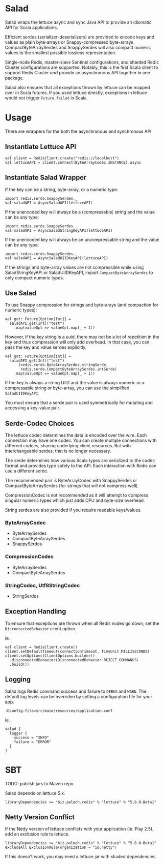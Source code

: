 # Salad
Salad wraps the lettuce async and sync Java API to provide an idiomatic API for Scala applications.

Efficient serdes (serializer-deserializers) are provided to encode keys and values as plain byte-arrays or Snappy-compressed byte-arrays.
CompactByteArraySerdes and SnappySerdes will also compact numeric values to the smallest possible lossless representation.

Single-node Redis, master-slave Sentinel configurations, and sharded Redis Cluster configurations are supported.
Notably, this is the first Scala client to support Redis Cluster *and* provide an asynchronous API together in one package.

Salad also ensures that all exceptions thrown by lettuce can be mapped over in Scala futures.
If you used lettuce directly, exceptions in lettuce would not trigger `Future.failed` in Scala.

# Usage
There are wrappers for the both the asynchronous and synchronous API.

## Instantiate Lettuce API
```
val client = RedisClient.create("redis://localhost")
val lettuceAPI = client.connect(ByteArrayCodec.INSTANCE).async
```

## Instantiate Salad Wrapper
If the key can be a string, byte-array, or a numeric type:
```
import redis.serde.SnappySerdes._
val saladAPI = AsyncSaladAPI(lettuceAPI)
```
If the unencoded key will always be a (compressable) string and the value can be any type:
```
import redis.serde.SnappySerdes._
val saladAPI = AsyncSaladStringKeyAPI(lettuceAPI)
```
If the unencoded key will always be an uncompressable string and the value can be any type:
```
import redis.serde.SnappySerdes._
val saladAPI = AsyncSaladUIIDKeyAPI(lettuceAPI)
```

If the strings and byte-array values are not compressible while using SaladStringKeyAPI or SaladUIIDKeyAPI, import `CompactByteArraySerdes` to only compact numeric types.

## Use Salad
To use Snappy compression for strings and byte-arays (and compaction for numeric types):
```
val got: Future[Option[Int]] =
  saladAPI.get[Int]("test")
    .map(valueOpt => valueOpt.map(_ + 1))
```
However, if the key string is a uuid, there may not be a lot of repetition in the key and thus compression will only add overhead.
In that case, you can pass the key and value serdes explicitly.

```
val got: Future[Option[Int]] =
  saladAPI.get[Int]("test")
      (redis.serde.ByteArraySerdes.stringSerde,
       redis.serde.CompactByteArraySerdes.intSerde)
    .map(valueOpt => valueOpt.map(_ + 1))
```

If the key is always a string UIID and the value is always numeric or a compressable string or byte-array, you can use the simplified `SaladUIIDKeyAPI`.

You must ensure that a serde pair is used symmetrically for mutating and accessing a key-value pair.

## Serde-Codec Choices
The lettuce codec determines the data is encoded over the wire.
Each connection may have one codec.
You can create multiple connections with different codecs, sharing underlying client resources.
But with interchangeable serdes, that is no longer necessary.

The serde determines how various Scala types are serialized to the codec format and provides type safety to the API.
Each interaction with Redis can use a different serde.

The recommended pair is ByteArrayCodec with SnappySerdes or CompactByteArraySerdes (for strings that will not compress well).

CompressionCodec is not recommended as it will attempt to compress singular numeric types which just adds CPU and byte-size overhead.

String serdes are also provided if you require readable keys/values.

### ByteArrayCodec
* ByteArraySerdes
* CompactByteArraySerdes
* SnappySerdes

### CompressionCodec
* ByteArraySerdes
* CompactByteArraySerdes

### StringCodec, Utf8StringCodec
* StringSerdes

## Exception Handling
To ensure that exceptions are thrown when all Redis nodes go down, set the `DisconnectedBehavior` client option.

ie.
```
val client = RedisClient.create()
client.setDefaultTimeout(connectionTimeout, TimeUnit.MILLISECONDS)
client.setOptions(ClientOptions.builder()
  .disconnectedBehavior(DisconnectedBehavior.REJECT_COMMANDS)
  .build())
```

## Logging
Salad logs Redis command success and failure to `DEBUG` and `WARN`.
The default log levels can be overriden by setting a configuration file for your app.
```
-Dconfig.file=src/main/resources/application.conf
```

ie.
```
salad {
  logger {
    success = "INFO"
    failure = "ERROR"
  }
}
```

# SBT
TODO: publish jars to Maven repo

Salad depends on lettuce 5.x.

```
libraryDependencies += "biz.paluch.redis" % "lettuce" % "5.0.0.Beta1"
```

## Netty Version Conflict
If the Netty version of lettuce conflicts with your application (ie. Play 2.5), add an exclusion rule to lettuce.
```
libraryDependencies += "biz.paluch.redis" % "lettuce" % "5.0.0.Beta1" excludeAll ExclusionRule(organization = "io.netty")
```
If this doesn't work, you may need a lettuce jar with shaded dependencies.